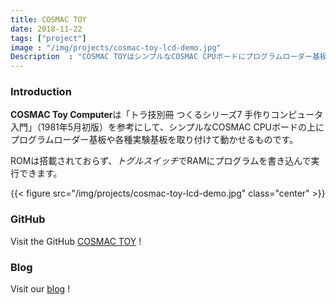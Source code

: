 ```yaml
---
title: COSMAC TOY
date: 2018-11-22
tags: ["project"]
image : "/img/projects/cosmac-toy-lcd-demo.jpg"
Description  : "COSMAC TOYはシンプルなCOSMAC CPUボードにプログラムローダー基板や各種実験基板を取り付けて動かせるものです。"
---
```


### Introduction

**COSMAC Toy Computer**は「トラ技別冊 つくるシリーズ7 手作りコンピュータ入門」（1981年5月初版）を参考にして、シンプルなCOSMAC CPUボードの上にプログラムローダー基板や各種実験基板を取り付けて動かせるものです。

ROMは搭載されておらず、*トグルスイッチ*でRAMにプログラムを書き込んで実行できます。

{{< figure src="/img/projects/cosmac-toy-lcd-demo.jpg" class="center" >}}

### GitHub

Visit the GitHub [COSMAC TOY](https://github.com/kanpapa/cosmac_toy) !

### Blog

Visit our [blog](https://kanpapa.com/cosmac/blog/category/cosmac-toy) !

